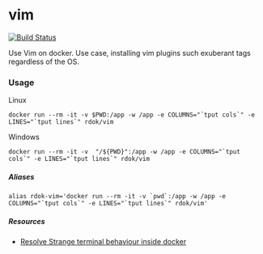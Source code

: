 # vim
[![Build Status](https://jenkins.rdok.dev/buildStatus/icon?job=vim)](https://jenkins.rdok.dev/job/vim/)

Use Vim on docker. Use case, installing vim plugins such exuberant tags regardless of the OS.

### Usage
Linux 

```
docker run --rm -it -v $PWD:/app -w /app -e COLUMNS="`tput cols`" -e LINES="`tput lines`" rdok/vim
```

Windows 

```
docker run --rm -it -v  "/${PWD}":/app -w /app -e COLUMNS="`tput cols`" -e LINES="`tput lines`" rdok/vim
```

##### Aliases
```
alias rdok-vim='docker run --rm -it -v `pwd`:/app -w /app -e COLUMNS="`tput cols`" -e LINES="`tput lines`" rdok/vim'
```


##### Resources
- [Resolve Strange terminal behaviour inside docker](https://github.com/moby/moby/issues/33794#issuecomment-312873988)
